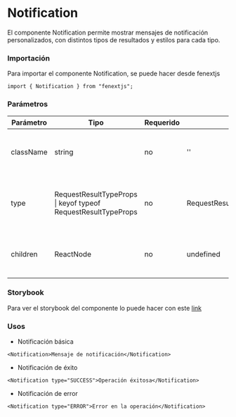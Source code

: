 # Notification

El componente Notification permite mostrar mensajes de notificación personalizados, con distintos tipos de resultados y estilos para cada tipo.

### Importación

Para importar el componente Notification, se puede hacer desde fenextjs

```tsx copy
import { Notification } from "fenextjs";
```

### Parámetros

| Parámetro | Tipo | Requerido | Default | Descripcion |
| --------- | ---- | --------- | ------- | ----------- |
| className | string | no | '' | Clase CSS para el contenedor del componente. |
| type | RequestResultTypeProps \| keyof typeof RequestResultTypeProps | no | RequestResultTypeProps.NORMAL | Tipo de notificación, que define el estilo y el propósito del mensaje. |
| children | ReactNode | no | undefined | Contenido o mensaje que se mostrará dentro de la notificación. |

### Storybook

Para ver el storybook del componente lo puede hacer con este [link](https://fenextjs-component-storybook.vercel.app/?path=/story/notification-notification--index)

### Usos

- Notificación básica

```tsx copy
<Notification>Mensaje de notificación</Notification>
```

- Notificación de éxito

```tsx copy
<Notification type="SUCCESS">Operación éxitosa</Notification>
```

- Notificación de error

```tsx copy
<Notification type="ERROR">Error en la operación</Notification>
```

